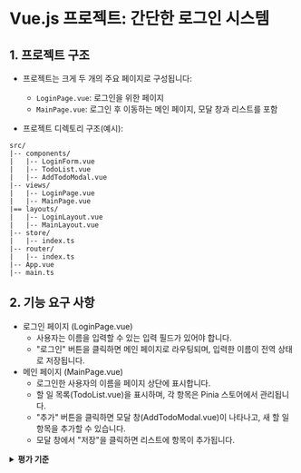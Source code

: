 # Vue.js 프로젝트: 간단한 로그인 시스템

## 1. 프로젝트 구조

* 프로젝트는 크게 두 개의 주요 페이지로 구성됩니다:
  * `LoginPage.vue`: 로그인을 위한 페이지
  * `MainPage.vue`: 로그인 후 이동하는 메인 페이지, 모달 창과 리스트를 포함

* 프로젝트 디렉토리 구조(예시):
```plaintext
src/
|-- components/
|   |-- LoginForm.vue
|   |-- TodoList.vue
|   |-- AddTodoModal.vue
|-- views/
|   |-- LoginPage.vue
|   |-- MainPage.vue
|== layouts/
|   |-- LoginLayout.vue
|   |-- MainLayout.vue
|-- store/
|   |-- index.ts
|-- router/
|   |-- index.ts
|-- App.vue
|-- main.ts
```

## 2. 기능 요구 사항
* 로그인 페이지 (LoginPage.vue)
  * 사용자는 이름을 입력할 수 있는 입력 필드가 있어야 합니다.
  * "로그인" 버튼을 클릭하면 메인 페이지로 라우팅되며, 입력한 이름이 전역 상태로 저장됩니다.
* 메인 페이지 (MainPage.vue)
  * 로그인한 사용자의 이름을 페이지 상단에 표시합니다.
  * 할 일 목록(TodoList.vue)을 표시하며, 각 항목은 Pinia 스토어에서 관리됩니다.
  * "추가" 버튼을 클릭하면 모달 창(AddTodoModal.vue)이 나타나고, 새 할 일 항목을 추가할 수 있습니다.
  * 모달 창에서 "저장"을 클릭하면 리스트에 항목이 추가됩니다.


<details>
  <summary><strong>평가 기준</strong></summary>

## 3. 평가 포인트

### 코드 구조 및 스타일

* 컴포넌트가 명확하게 분리되어 재사용 가능한가?
* 코드가 일관되고 가독성이 좋은가?

### 기능 구현
* 모든 기능 요구 사항이 정확하게 구현되었나?
* Vue Router를 사용하여 페이지 간 라우팅이 적절히 처리되었나?
* Pinia를 활용하여 상태 관리가 이루어졌나?
* `teleport`를 사용하여 모달 컴포넌트를 문서의 body에 삽입하였나, 이로 인해 모달의 접근성과 UX가 향상되었나?
* `slot`을 사용하여 공통 레이아웃 컴포넌트 내에서 다양한 컨텐츠를 유연하게 표현하였나?

### 사용자 경험
* 사용자 인터페이스가 직관적이고 사용하기 쉬운가?
* 모바일 및 데스크톱 환경에서 UI가 적절히 반응하는가?

### 고급 기능과 베스트 프랙티스
* 컴포넌트 간의 통신 방법(Props, Custom Events)을 적절히 사용하였나?
* Computed Properties 및 Watchers를 활용하여 데이터 처리가 최적화되었나?
* Lifecycle Hooks를 활용하여 컴포넌트의 생성 및 소멸 과정에 필요한 로직을 적절히 처리하였나?
* Vue의 반응성 원리를 이해하고, Refs와 Reactive API를 적절히 사용하였나?

### 추가적인 고려 사항
* 입력값 검증을 통해 사용자 오류를 방지하였나?
* 코드에 주석을 적절히 사용하여 구현 의도를 명확하게 했나?

</details>
